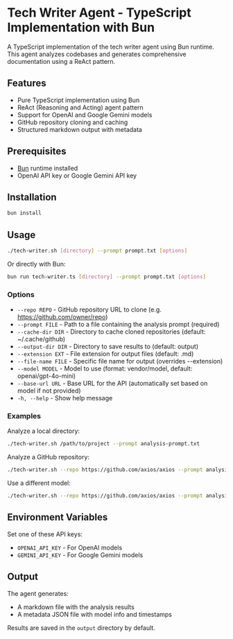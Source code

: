 # Tech Writer Agent - TypeScript Implementation with Bun

A TypeScript implementation of the tech writer agent using Bun runtime. This agent analyzes codebases and generates comprehensive documentation using a ReAct pattern.

## Features

- Pure TypeScript implementation using Bun
- ReAct (Reasoning and Acting) agent pattern
- Support for OpenAI and Google Gemini models
- GitHub repository cloning and caching
- Structured markdown output with metadata

## Prerequisites

- [Bun](https://bun.sh/) runtime installed
- OpenAI API key or Google Gemini API key

## Installation

```bash
bun install
```

## Usage

```bash
./tech-writer.sh [directory] --prompt prompt.txt [options]
```

Or directly with Bun:

```bash
bun run tech-writer.ts [directory] --prompt prompt.txt [options]
```

### Options

- `--repo REPO` - GitHub repository URL to clone (e.g. https://github.com/owner/repo)
- `--prompt FILE` - Path to a file containing the analysis prompt (required)
- `--cache-dir DIR` - Directory to cache cloned repositories (default: ~/.cache/github)
- `--output-dir DIR` - Directory to save results to (default: output)
- `--extension EXT` - File extension for output files (default: .md)
- `--file-name FILE` - Specific file name for output (overrides --extension)
- `--model MODEL` - Model to use (format: vendor/model, default: openai/gpt-4o-mini)
- `--base-url URL` - Base URL for the API (automatically set based on model if not provided)
- `-h, --help` - Show help message

### Examples

Analyze a local directory:
```bash
./tech-writer.sh /path/to/project --prompt analysis-prompt.txt
```

Analyze a GitHub repository:
```bash
./tech-writer.sh --repo https://github.com/axios/axios --prompt analysis-prompt.txt
```

Use a different model:
```bash
./tech-writer.sh --repo https://github.com/axios/axios --prompt analysis-prompt.txt --model google/gemini-2.0-flash
```

## Environment Variables

Set one of these API keys:
- `OPENAI_API_KEY` - For OpenAI models
- `GEMINI_API_KEY` - For Google Gemini models

## Output

The agent generates:
- A markdown file with the analysis results
- A metadata JSON file with model info and timestamps

Results are saved in the `output` directory by default.
